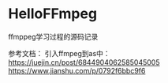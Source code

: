 # HelloFFmpeg
ffmppeg学习过程的源码记录

参考文档：
引入ffmpeg到as中：https://juejin.cn/post/6844904062585045005
                https://www.jianshu.com/p/0792f6bbc9f6